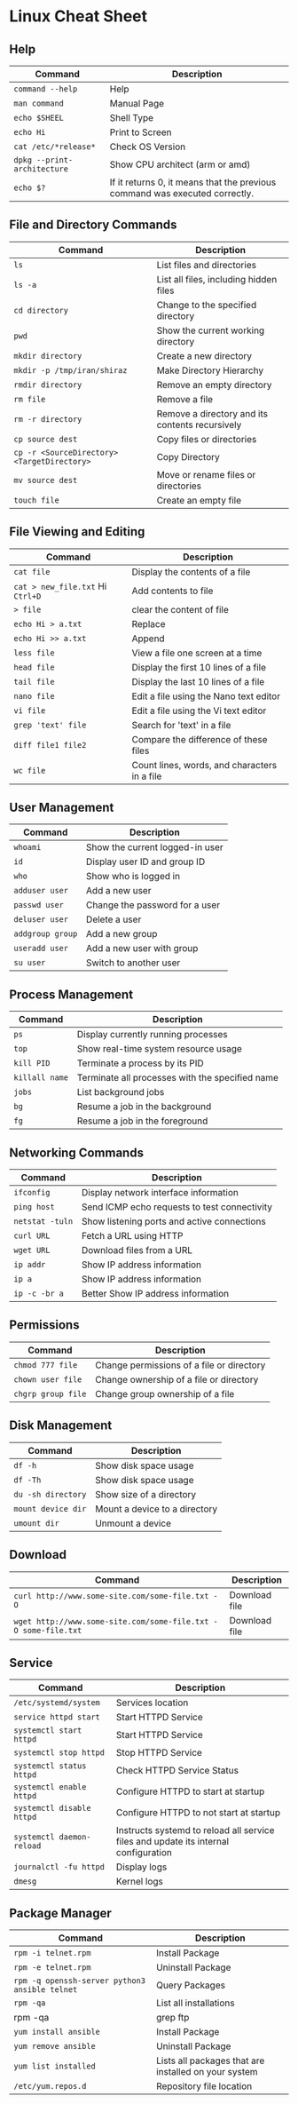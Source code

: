 # Linux Cheat Sheet

## Help
| **Command**        | **Description**                                 |
| ------------------ | ----------------------------------------------- |
| `command --help`   | Help                                            |
| `man command`      | Manual Page                                     |
| `echo $SHEEL`      | Shell Type                                      |
| `echo Hi`          | Print to Screen                                 |
| `cat /etc/*release*` | Check OS Version                              |
| `dpkg --print-architecture` | Show CPU architect (arm or amd)        |
| `echo $?`            | If it returns 0, it means that the previous command was executed correctly. |

## File and Directory Commands
| **Command**        | **Description**                                 |
| ------------------ | ----------------------------------------------- |
| `ls`              | List files and directories                     |
| `ls -a`           | List all files, including hidden files         |
| `cd directory`    | Change to the specified directory              |
| `pwd`             | Show the current working directory             |
| `mkdir directory` | Create a new directory                         |
| `mkdir -p /tmp/iran/shiraz` | Make Directory Hierarchy             |
| `rmdir directory` | Remove an empty directory                      |
| `rm file`         | Remove a file                                  |
| `rm -r directory` | Remove a directory and its contents recursively|
| `cp source dest`  | Copy files or directories                      |
| `cp -r <SourceDirectory> <TargetDirectory>` | Copy Directory       |
| `mv source dest`  | Move or rename files or directories            |
| `touch file`      | Create an empty file                           |

## File Viewing and Editing
| **Command**           | **Description**                                  |
| --------------------- | ------------------------------------------------ |
| `cat file`           | Display the contents of a file                  |
| `cat > new_file.txt` Hi `Ctrl+D` | Add contents to file                |
| `> file`           | clear the content of file                       |
| `echo Hi > a.txt`  | Replace                                         |
| `echo Hi >> a.txt` | Append                                          |
| `less file`          | View a file one screen at a time                |
| `head file`          | Display the first 10 lines of a file            |
| `tail file`          | Display the last 10 lines of a file             |
| `nano file`          | Edit a file using the Nano text editor          |
| `vi file`            | Edit a file using the Vi text editor            |
| `grep 'text' file`   | Search for 'text' in a file                     |
| `diff file1 file2`   | Compare the difference of these files           |
| `wc file`            | Count lines, words, and characters in a file    |

## User Management
| **Command**         | **Description**                                |
| ------------------- | ---------------------------------------------- |
| `whoami`            | Show the current logged-in user                 |
| `id`                | Display user ID and group ID                    |
| `who`               | Show who is logged in                           |
| `adduser user`      | Add a new user                                  |
| `passwd user`       | Change the password for a user                  |
| `deluser user`      | Delete a user                                   |
| `addgroup group`    | Add a new group                                 |
| `useradd user`      | Add a new user with group                       |
| `su user`           | Switch to another user                          |

## Process Management
| **Command**         | **Description**                                 |
| ------------------- | ----------------------------------------------- |
| `ps`               | Display currently running processes             |
| `top`              | Show real-time system resource usage            |
| `kill PID`         | Terminate a process by its PID                  |
| `killall name`     | Terminate all processes with the specified name |
| `jobs`             | List background jobs                           |
| `bg`               | Resume a job in the background                 |
| `fg`               | Resume a job in the foreground                 |

## Networking Commands
| **Command**         | **Description**                                 |
| ------------------- | ----------------------------------------------- |
| `ifconfig`         | Display network interface information           |
| `ping host`        | Send ICMP echo requests to test connectivity    |
| `netstat -tuln`    | Show listening ports and active connections     |
| `curl URL`         | Fetch a URL using HTTP                          |
| `wget URL`         | Download files from a URL                       |
| `ip addr`          | Show IP address information                     |
| `ip a`             | Show IP address information                     |
| `ip -c -br a`      | Better Show IP address information              |


## Permissions
| **Command**             | **Description**                              |
| ----------------------- | -------------------------------------------- |
| `chmod 777 file`       | Change permissions of a file or directory    |
| `chown user file`      | Change ownership of a file or directory      |
| `chgrp group file`     | Change group ownership of a file             |

## Disk Management
| **Command**             | **Description**                              |
| ----------------------- | -------------------------------------------- |
| `df -h`               | Show disk space usage                        |
| `df -Th`              | Show disk space usage                        |
| `du -sh directory`    | Show size of a directory                     |
| `mount device dir`    | Mount a device to a directory                |
| `umount dir`          | Unmount a device                             |

## Download
| **Command**                                                      | **Description** |
| ---------------------------------------------------------------- | --------------- |
| `curl http://www.some-site.com/some-file.txt -O`                 | Download file   |
| `wget http://www.some-site.com/some-file.txt -O some-file.txt`   | Download file   |

## Service
| **Command**               | **Description**                         |
| ------------------------- | --------------------------------------- |
| `/etc/systemd/system`     | Services location                       |
| `service httpd start`     | Start HTTPD Service                     |
| `systemctl start httpd`   | Start HTTPD Service                     |
| `systemctl stop httpd`    | Stop HTTPD Service                      |
| `systemctl status httpd`  | Check HTTPD Service Status              |
| `systemctl enable httpd`  | Configure HTTPD to start at startup     |
| `systemctl disable httpd` | Configure HTTPD to not start at startup |
| `systemctl daemon-reload` | Instructs systemd to reload all service files and update its internal configuration |
| `journalctl -fu httpd`    | Display logs                            |
| `dmesg`                   | Kernel logs                             |

## Package Manager
| **Command**               | **Description**                         |
| ------------------------- | --------------------------------------- |
| `rpm -i telnet.rpm`       | Install Package                         |
| `rpm -e telnet.rpm`       | Uninstall Package                       |
| `rpm -q openssh-server python3 ansible telnet` | Query Packages     |
| `rpm -qa`                 | List all installations                  |
| rpm -qa | grep ftp        | Query ftp package                       |
| `yum install ansible`     | Install Package                         |
| `yum remove ansible`      | Uninstall Package                       |
| `yum list installed`      | Lists all packages that are installed on your system |
| `/etc/yum.repos.d`        | Repository file location                |
